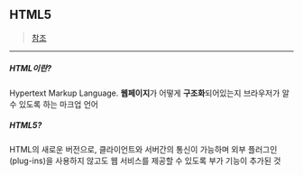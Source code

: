 ## HTML5
>[참조](https://webclub.tistory.com/491)

---

##### HTML이란?

Hypertext Markup Language. **웹페이지**가 어떻게 **구조화**되어있는지 브라우저가 알 수 있도록 하는 마크업 언어

##### HTML5?

HTML의 새로운 버전으로, 클라이언트와 서버간의 통신이 가능하며 외부 플러그인(plug-ins)을 사용하지 않고도 웹 서비스를 제공할 수 있도록 부가 기능이 추가된 것
